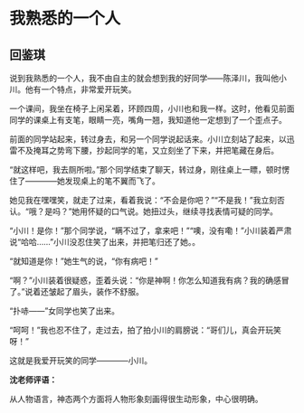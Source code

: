 # 我熟悉的一个人 #

## 回鉴琪 ##

说到我熟悉的一个人，我不由自主的就会想到我的好同学——陈泽川，我叫他小川。他有一个特点，非常爱开玩笑。

一个课间，我坐在椅子上闲呆着，环顾四周，小川也和我一样。这时，他看见前面同学的课桌上有支笔，眼睛一亮，嘴角一翘，我知道他一定想到了一个歪点子。

前面的同学站起来，转过身去，和另一个同学说起话来。小川立刻站了起来，以迅雷不及掩耳之势弯下腰，抄起同学的笔，又立刻坐了下来，并把笔藏在身后。

“就这样吧，我去厕所啦。”那个同学结束了聊天，转过身，刚往桌上一瞟，顿时愣住了————她发现桌上的笔不翼而飞了。

她见我在嘿嘿笑，就走了过来，看着我说：“不会是你吧？”“不是我！”我立刻否认。“哦？是吗？”她用怀疑的口气说。她扭过头，继续寻找表情可疑的同学。

“小川！是你！”那个同学说，“瞒不过了，拿来吧！”“噢，没有嘞！”小川装着严肃说“哈哈……”小川没忍住笑了出来，并把笔归还了她。。

“就知道是你！”她生气的说，“你有病吧！”

“啊？”小川装着很疑惑，歪着头说：“你是神啊！你怎么知道我有病？我的确感冒了。”说着还皱起了眉头，装作不舒服。

“扑哧——”女同学也笑了出来。

“呵呵！”我也忍不住了，走过去，拍了拍小川的肩膀说：“哥们儿，真会开玩笑呀！”

这就是我爱开玩笑的同学————小川。

**沈老师评语：**

从人物语言，神态两个方面将人物形象刻画得很生动形象，中心很明确。